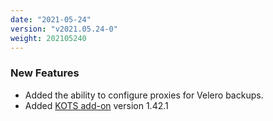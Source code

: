 ```yaml
---
date: "2021-05-24"
version: "v2021.05.24-0"
weight: 202105240
---
```


### <span class="label label-green">New Features</span>
- Added the ability to configure proxies for Velero backups.
- Added [KOTS add-on](/docs/add-ons/kots) version 1.42.1
